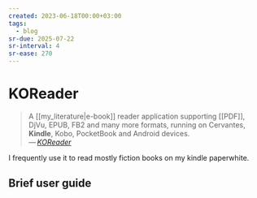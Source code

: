 ```yaml
---
created: 2023-06-18T00:00+03:00
tags:
  - blog
sr-due: 2025-07-22
sr-interval: 4
sr-ease: 270
---
```


# KOReader

> A [[my_literature|e-book]] reader application supporting [[PDF]], DjVu, EPUB, FB2 and many more formats, running on Cervantes, **Kindle**, Kobo, PocketBook and Android devices.\
> — <cite>[KOReader](http://koreader.rocks/)</cite>

I frequently use it to read mostly fiction books on my kindle paperwhite.

## Brief user guide
